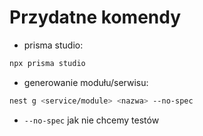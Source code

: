 # Przydatne komendy

- prisma studio:

```bash
npx prisma studio
```

- generowanie modułu/serwisu:

```bash
nest g <service/module> <nazwa> --no-spec
```

- `--no-spec` jak nie chcemy testów

